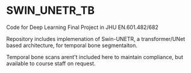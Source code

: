 # SWIN_UNETR_TB

Code for Deep Learning Final Project in JHU EN.601.482/682

Repository includes implemenation of Swin-UNETR, a transformer/UNet based architecture, for temporal bone segmentaiton.

Temporal bone scans arent't included here to maintain compliance, but available to course staff on request.

